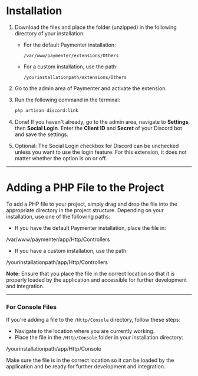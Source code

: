 
# Installation

1. Download the files and place the folder (unzipped) in the following directory of your installation:

   - For the default Paymenter installation: 

     `/var/www/paymenter/extensions/Others`

   - For a custom installation, use the path:

     `/yourinstallationpath/extensions/Others`

2. Go to the admin area of Paymenter and activate the extension.

3. Run the following command in the terminal:

   ```bash
   php artisan discord:link
   ```

4. Done! If you haven't already, go to the admin area, navigate to **Settings**, then **Social Login**. Enter the **Client ID** and **Secret** of your Discord bot and save the settings.

5. Optional: The Social Login checkbox for Discord can be unchecked unless you want to use the login feature. For this extension, it does not matter whether the option is on or off.

---

# Adding a PHP File to the Project

To add a PHP file to your project, simply drag and drop the file into the appropriate directory in the project structure. Depending on your installation, use one of the following paths:

- If you have the default Paymenter installation, place the file in: 

/var/www/paymenter/app/Http/Controllers

- If you have a custom installation, use the path: 

/yourinstallationpath/app/Http/Controllers

**Note:** Ensure that you place the file in the correct location so that it is properly loaded by the application and accessible for further development and integration.

---

### For Console Files

If you're adding a file to the `/Http/Console` directory, follow these steps:

- Navigate to the location where you are currently working.
- Place the file in the `/Http/Console` folder in your installation directory: 

/yourinstallationpath/app/Http/Console

Make sure the file is in the correct location so it can be loaded by the application and be ready for further development and integration.